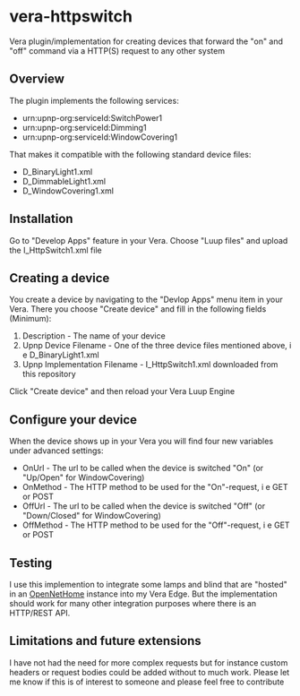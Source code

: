 # vera-httpswitch
Vera plugin/implementation for creating devices that forward the "on" and "off" command via a HTTP(S) request to any other system

## Overview
The plugin implements the following services:
* urn:upnp-org:serviceId:SwitchPower1
* urn:upnp-org:serviceId:Dimming1
* urn:upnp-org:serviceId:WindowCovering1

That makes it compatible with the following standard device files:
* D_BinaryLight1.xml
* D_DimmableLight1.xml
* D_WindowCovering1.xml

## Installation
Go to "Develop Apps" feature in your Vera. Choose "Luup files" and upload the I_HttpSwitch1.xml file

## Creating a device
You create a device by navigating to the "Devlop Apps" menu item in your Vera. There you choose "Create device" and fill in the following fields (Minimum):
1. Description - The name of your device
2. Upnp Device Filename - One of the three device files mentioned above, i e D_BinaryLight1.xml
3. Upnp Implementation Filename - I_HttpSwitch1.xml downloaded from this repository

Click "Create device" and then reload your Vera Luup Engine

## Configure your device
When the device shows up in your Vera you will find four new variables under advanced settings:
* OnUrl - The url to be called when the device is switched "On" (or "Up/Open" for WindowCovering)
* OnMethod - The HTTP method to be used for the "On"-request, i e GET or POST
* OffUrl - The url to be called when the device is switched "Off" (or "Down/Closed" for WindowCovering)
* OffMethod - The HTTP method to be used for the "Off"-request, i e GET or POST

## Testing
I use this implemention to integrate some lamps and blind that are "hosted" in an [OpenNetHome](https://github.com/NetHome) instance into my Vera Edge. But the implementation should work for many other integration purposes where there is an HTTP/REST API.

## Limitations and future extensions
I have not had the need for more complex requests but for instance custom headers or request bodies could be added without to much work. Please let me know if this is of interest to someone and please feel free to contribute
